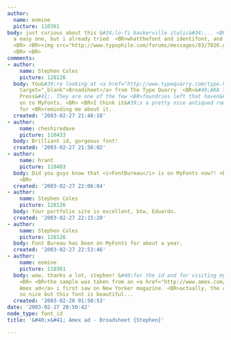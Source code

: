 ```yaml
---
author:
  name: eomine
  picture: 110361
body: just curious about this &#34;lo-fi baskerville italic&#34;... <BR>this is probably
  a easy one, but i already tried  <BR>whatthefont and identifont, and got no match...
  <BR> <BR><img src="http://www.typophile.com/forums/messages/83/7026.gif" alt="">
  <BR> <BR>
comments:
- author:
    name: Stephen Coles
    picture: 128126
  body: You&#39;re looking at <a href="http://www.typequarry.com/type.html?sku=026"
    target="_blank">Broadsheet</a> from The Type Quarry  <BR>&#40;AKA Three Islands
    Press&#41;. They are one of the few <BR>foundries left that haven&#39;t signed
    on to MyFonts. <BR> <BR>I think it&#39;s a pretty nice antiqued roman. Thanks
    for <BR>reminding me about it.
  created: '2003-02-27 21:48:18'
- author:
    name: cheshiredave
    picture: 110433
  body: Brilliant id, gorgeous font!
  created: '2003-02-27 21:56:02'
- author:
    name: hrant
    picture: 110403
  body: Did you guys know that <i>FontBureau</i> is on MyFonts now?! <BR> <BR>hhp
    <BR>
  created: '2003-02-27 22:06:04'
- author:
    name: Stephen Coles
    picture: 128126
  body: Your portfolio site is excellent, btw, Eduardo.
  created: '2003-02-27 22:15:20'
- author:
    name: Stephen Coles
    picture: 128126
  body: Font Bureau has been on MyFonts for about a year.
  created: '2003-02-27 22:53:46'
- author:
    name: eomine
    picture: 110361
  body: wow, thanks a lot, stephen! &#40;for the id and for visiting my site&#41;
    <BR> <BR>the sample was taken from an <a href="http://www.amex.com/dia/" target="_blank">
    Amex ad</a> i first saw on New Yorker magazine. <BR>actually, the ad isn&#39;t
    so nice but this font is beautiful...
  created: '2003-02-28 01:50:53'
date: '2003-02-27 20:50:42'
node_type: font_id
title: '&#40;x&#41; Amex ad - Broadsheet {Stephen}'

---
```

